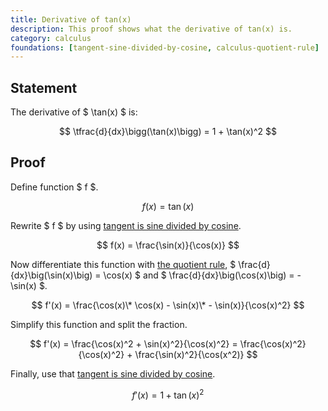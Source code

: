 ```yaml
---
title: Derivative of tan(x)
description: This proof shows what the derivative of tan(x) is.
category: calculus
foundations: [tangent-sine-divided-by-cosine, calculus-quotient-rule]
---
```


## Statement

The derivative of $ \tan(x) $ is:

$$ \tfrac{d}{dx}\bigg(\tan(x)\bigg) = 1 + \tan(x)^2 $$

## Proof

Define function $ f $.

$$ f(x) = \tan(x) $$

Rewrite $ f $ by using [tangent is sine divided by cosine](/proofs/tangent-sine-divided-by-cosine).

$$ f(x) = \frac{\sin(x)}{\cos(x)} $$

Now differentiate this function with [the quotient rule](/proofs/calculus-quotient-rule), $ \frac{d}{dx}\big(\sin(x)\big) = \cos(x) $ and $ \frac{d}{dx}\big(\cos(x)\big) = -\sin(x) $.

$$ f'(x) = \frac{\cos(x)\* \cos(x) - \sin(x)\* - \sin(x)}{\cos(x)^2} $$

Simplify this function and split the fraction.

$$ f'(x) = \frac{\cos(x)^2 + \sin(x)^2}{\cos(x)^2} = \frac{\cos(x)^2}{\cos(x)^2} + \frac{\sin(x)^2}{\cos(x^2)} $$

Finally, use that [tangent is sine divided by cosine](/proofs/tangent-sine-divided-by-cosine).

$$ f'(x) = 1 + \tan(x)^2 $$
